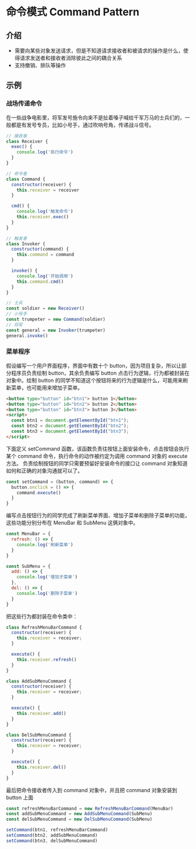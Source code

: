 # 命令模式 Command Pattern

## 介绍

- 需要向某些对象发送请求，但是不知道请求接收者和被请求的操作是什么，使得请求发送者和接收者消除彼此之间的耦合关系
- 支持撤销、排队等操作

## 示例

### 战场传递命令

在一些战争电影里，将军发号施令向来不是扯着嗓子喊给千军万马的士兵们的，一般都是有发号专员，比如小号手，通过吹响号角，传递战斗信号。

```js
// 接收者
class Receiver {
  exec() {
    console.log('执行命令')
  }
}

// 命令者
class Command {
  constructor(receiver) {
    this.receiver = receiver
  }

  cmd() {
    console.log('触发命令')
    this.receiver.exec()
  }
}

// 触发者
class Invoker {
  constructor(command) {
    this.command = command
  }

  invoke() {
    console.log('开始调用')
    this.command.cmd()
  }
}

// 士兵
const soldier = new Receiver()
// 小号手
const trumpeter = new Command(soldier)
// 将军
const general = new Invoker(trumpeter)
general.invoke()
```

### 菜单程序

假设编写一个用户界面程序，界面中有数十个 button，因为项目复杂，所以让部分程序员负责绘制 button，其余负责编写 button 点击行为逻辑，行为都被封装在对象中。绘制 button 的同学不知道这个按钮将来的行为逻辑是什么，可能用来刷新菜单，也可能用来增加子菜单。

```html
<button type="button" id="btn1"> button 1</button>
<button type="button" id="btn2"> button 2</button>
<button type="button" id="btn3"> button 3</button>
<script>
  const btn1 = document.getElementById("btn1");
  const btn2 = document.getElementById("btn2");
  const btn3 = document.getElementById("btn3");
</script>
```

下面定义 setCommand 函数，该函数负责往按钮上面安装命令，点击按钮会执行某个 command 命令，执行命令的动作被约定为调用 command 对象的 execute 方法。
负责绘制按钮的同学只需要预留好安装命令的接口让 command 对象知道如何和正确的对象沟通就可以了。

```js
const setCommand = (button, command) => {
  button.onclick = () => {
    command.execute()
  }
}
```

编写点击按钮行为的同学完成了刷新菜单界面、增加子菜单和删除子菜单的功能，这些功能分别分布在 MenuBar 和 SubMenu 这俩对象中。

```js
const MenuBar = {
  refresh: () => {
    console.log('刷新菜单')
  }
}

const SubMenu = {
  add: () => {
    console.log('增加子菜单')
  },
  del: () => {
    console.log('删除子菜单')
  }
}
```

把这些行为都封装在命令类中：

```js
class RefreshMenuBarCommand {
  constructor(receiver) {
    this.receiver = receiver;
  }

  execute() {
    this.receiver.refresh()
  }
}

class AddSubMenuCommand {
  constructor(receiver) {
    this.receiver = receiver;
  }

  execute() {
    this.receiver.add()
  }
}

class DelSubMenuCommand {
  constructor(receiver) {
    this.receiver = receiver;
  }

  execute() {
    this.receiver.del()
  }
}
```

最后把命令接收者传入到 command 对象中，并且把 command 对象安装到 button 上面

```js
const refreshMenuBarCommand = new RefreshMenuBarCommand(MenuBar)
const addSubMenuCommand = new AddSubMenuCommand(SubMenu)
const delSubMenuCommand = new DelSubMenuCommand(SubMenu)

setCommand(btn1, refreshMenuBarCommand)
setCommand(btn2, addSubMenuCommand)
setCommand(btn3, delSubMenuCommand)
```
